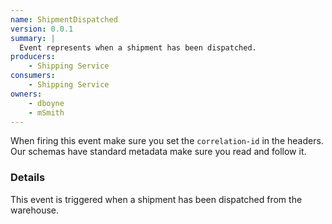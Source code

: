 ```yaml
---
name: ShipmentDispatched
version: 0.0.1
summary: |
  Event represents when a shipment has been dispatched.
producers:
    - Shipping Service
consumers:
    - Shipping Service
owners:
    - dboyne
    - mSmith
---
```


<Admonition>When firing this event make sure you set the `correlation-id` in the headers. Our schemas have standard metadata make sure you read and follow it.</Admonition>

### Details

This event is triggered when a shipment has been dispatched from the warehouse.

<NodeGraph title="Consumer / Producer Diagram" />

<Schema />
